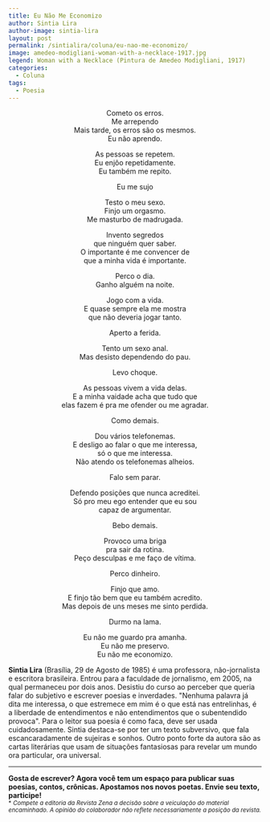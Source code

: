 ```yaml
---
title: Eu Não Me Economizo
author: Sintia Lira
author-image: sintia-lira
layout: post
permalink: /sintialira/coluna/eu-nao-me-economizo/
image: amedeo-modigliani-woman-with-a-necklace-1917.jpg
legend: Woman with a Necklace (Pintura de Amedeo Modigliani, 1917)
categories:
  - Coluna
tags:
  - Poesia
---
```

<p style="text-align: center;">
  Cometo os erros.<br /> Me arrependo<br /> Mais tarde, os erros são os mesmos.<br /> Eu não aprendo.
</p>

<p style="text-align: center;">
  As pessoas se repetem.<br /> Eu enjôo repetidamente.<br /> Eu também me repito.
</p>

<p style="text-align: center;">
  Eu me sujo
</p>

<p style="text-align: center;">
  Testo o meu sexo.<br /> Finjo um orgasmo.<br /> Me masturbo de madrugada.
</p>

<p style="text-align: center;">
  Invento segredos<br /> que ninguém quer saber.<br /> O importante é me convencer de<br /> que a minha vida é importante.
</p>

<p style="text-align: center;">
  Perco o dia.<br /> Ganho alguém na noite.
</p>

<p style="text-align: center;">
  Jogo com a vida.<br /> E quase sempre ela me mostra<br /> que não deveria jogar tanto.
</p>

<p style="text-align: center;">
  Aperto a ferida.
</p>

<p style="text-align: center;">
  Tento um sexo anal.<br /> Mas desisto dependendo do pau.
</p>

<p style="text-align: center;">
  Levo choque.
</p>

<p style="text-align: center;">
  As pessoas vivem a vida delas.<br /> E a minha vaidade acha que tudo que<br /> elas fazem é pra me ofender ou me agradar.
</p>

<p style="text-align: center;">
  Como demais.
</p>

<p style="text-align: center;">
  Dou vários telefonemas.<br /> E desligo ao falar o que me interessa,<br /> só o que me interessa.<br /> Não atendo os telefonemas alheios.
</p>

<p style="text-align: center;">
  Falo sem parar.
</p>

<p style="text-align: center;">
  Defendo posições que nunca acreditei.<br /> Só pro meu ego entender que eu sou<br /> capaz de argumentar.
</p>

<p style="text-align: center;">
  Bebo demais.
</p>

<p style="text-align: center;">
  Provoco uma briga<br /> pra sair da rotina.<br /> Peço desculpas e me faço de vítima.
</p>

<p style="text-align: center;">
  Perco dinheiro.
</p>

<p style="text-align: center;">
  Finjo que amo.<br /> E finjo tão bem que eu também acredito.<br /> Mas depois de uns meses me sinto perdida.
</p>

<p style="text-align: center;">
  Durmo na lama.
</p>

<p style="text-align: center;">
  Eu não me guardo pra amanha.<br /> Eu não me preservo.<br /> Eu não me economizo.
</p>

**Sintia Lira** (Brasília, 29 de Agosto de 1985) é uma professora, não-jornalista e escritora brasileira. Entrou para a faculdade de jornalismo, em 2005, na qual permaneceu por dois anos. Desistiu do curso ao perceber que queria falar do subjetivo e escrever poesias e inverdades. "Nenhuma palavra já dita me interessa, o que estremece em mim é o que está nas entrelinhas, é a liberdade de entendimentos e não entendimentos que o subentendido provoca". Para o leitor sua poesia é como faca, deve ser usada cuidadosamente. Sintia destaca-se por ter um texto subversivo, que fala escancaradamente de sujeiras e sonhos. Outro ponto forte da autora são as cartas literárias que usam de situações fantasiosas para revelar um mundo ora particular, ora universal.

---

**Gosta de escrever? Agora você tem um espaço para publicar suas poesias, contos, crônicas. Apostamos nos novos poetas. Envie seu texto, participe!**  
<small>* _Compete a editoria da Revista Zena a decisão sobre a veiculação do material encaminhado. A opinião do colaborador não reflete necessariamente a posição da revista._</small>